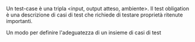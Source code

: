 Un test-case è una tripla \<input, output atteso, ambiente\>.
Il test obligation è una descrizione di casi di test che richiede di testare proprietà ritenute importanti.

Un modo per definire l'adeguatezza di un insieme di casi di test
